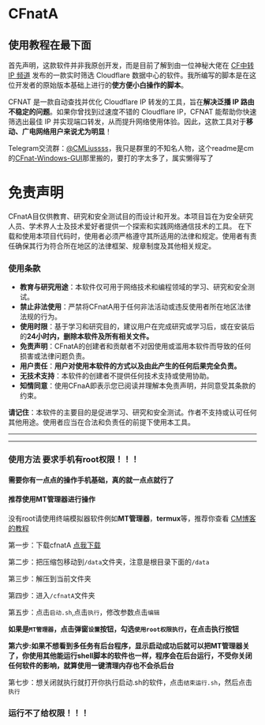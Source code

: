 # CFnatA  
## 使用教程在最下面 ##
首先声明，这款软件并非我原创开发，而是目前了解到由一位神秘大佬在 [CF中转IP 频道](https://t.me/CF_NAT/38840) 发布的一款实时筛选 Cloudflare 数据中心的软件。我所编写的脚本是在这位开发者的原始版本基础上进行的**使方便小白操作的脚本**。

CFNAT 是一款自动查找并优化 Cloudflare IP 转发的工具，旨在**解决泛播 IP 路由不稳定的问题**。如果你曾找到过速度不错的 Cloudflare IP，CFNAT 能帮助你快速筛选出最佳 IP 并实现端口转发，从而提升网络使用体验。因此，这款工具对于**移动、广电网络用户来说尤为明显**！

Telegram交流群：[@CMLiussss](https://t.me/CMLiussss)，我只是群里的不知名人物，这个readme是cm的[CFnat-Windows-GUI](https://github.com/cmliu/CFnat-Windows-GUI)那里搬的，要打的字太多了，属实懒得写了

# 免责声明
CFnatA目仅供教育、研究和安全测试目的而设计和开发。本项目旨在为安全研究人员、学术界人士及技术爱好者提供一个探索和实践网络通信技术的工具。
在下载和使用本项目代码时，使用者必须严格遵守其所适用的法律和规定。使用者有责任确保其行为符合所在地区的法律框架、规章制度及其他相关规定。

### 使用条款

- **教育与研究用途**：本软件仅可用于网络技术和编程领域的学习、研究和安全测试。
- **禁止非法使用**：严禁将CFnatA用于任何非法活动或违反使用者所在地区法律法规的行为。
- **使用时限**：基于学习和研究目的，建议用户在完成研究或学习后，或在安装后的**24小时内，删除本软件及所有相关文件。**
- **免责声明**：CFnatA的创建者和贡献者不对因使用或滥用本软件而导致的任何损害或法律问题负责。
- **用户责任**：**用户对使用本软件的方式以及由此产生的任何后果完全负责。**
- **无技术支持**：本软件的创建者不提供任何技术支持或使用协助。
- **知情同意**：使用CFnaA即表示您已阅读并理解本免责声明，并同意受其条款的约束。

**请记住**：本软件的主要目的是促进学习、研究和安全测试。作者不支持或认可任何其他用途。使用者应当在合法和负责任的前提下使用本工具。

---

---
### 使用方法   要求手机有root权限！！！
#### 需要你有一点点的操作手机基础，真的就一点点就行了
#### 推荐使用**MT管理器**进行操作
没有root请使用终端模拟器软件例如**MT管理器**，**termux**等，推荐你查看 [CM博客的教程](https://cmliussss.com/p/cfnat/)

第一步：下载cfnatA [点我下载](https://raw.githubusercontent.com/PoemMistyMoon/cfnatA/main/cfnatA.zip)

第二步：把压缩包移动到```/data```文件夹，注意是根目录下面的```/data```

第三步：解压到当前文件夹

第四步：进入```/cfnatA```文件夹

第五步：点击```启动.sh```,点击```执行```，修改参数点击```编辑```

**如果是```MT管理器```，点击弹窗```设置```按钮，勾选```使用root权限执行```，在点击执行按钮**

**第六步:如果不想看到多任务有后台程序，显示启动成功后就可以把MT管理器关了，你使用其他能运行shell脚本的软件也一样，程序会在后台运行，不受你关闭任何软件的影响，就算使用一键清理内存也不会杀后台**

第七步：想关闭就执行就打开你执行启动.sh的软件，点击```结束运行.sh```，然后点击```执行```

### 运行不了给权限！！！
